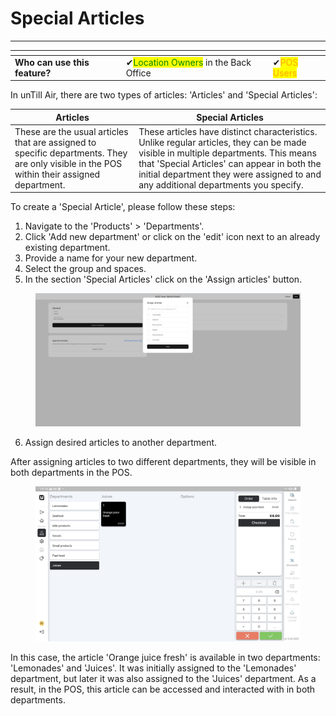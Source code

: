 # Special Articles

***

<table data-card-size="large" data-view="cards"><thead><tr><th></th><th></th><th></th></tr></thead><tbody><tr><td><strong>Who can use this feature?</strong></td><td><span data-gb-custom-inline data-tag="emoji" data-code="2714">✔</span><mark style="color:green;">Location Owners</mark> in the Back Office</td><td><span data-gb-custom-inline data-tag="emoji" data-code="2714">✔</span><mark style="color:orange;">POS Users</mark></td></tr></tbody></table>

In unTill Air, there are two types of articles: 'Articles' and 'Special Articles':

| Articles                                                                                                                                   | Special Articles                                                                                                                                                                                                                                                        |
| ------------------------------------------------------------------------------------------------------------------------------------------ | ----------------------------------------------------------------------------------------------------------------------------------------------------------------------------------------------------------------------------------------------------------------------- |
| These are the usual articles that are assigned to specific departments. They are only visible in the POS within their assigned department. | These articles have distinct characteristics. Unlike regular articles, they can be made visible in multiple departments. This means that 'Special Articles' can appear in both the initial department they were assigned to and any additional departments you specify. |

To create a 'Special Article', please follow these steps:

1. Navigate to the 'Products' > 'Departments'.
2. Click 'Add new department' or click on the 'edit' icon next to an already existing department.
3. Provide a name for your new department.
4. Select the group and spaces.
5. In the section 'Special Articles' click on the 'Assign articles' button.

<figure><img src="../../images/Captura de pantalla (12).png" alt=""><figcaption></figcaption></figure>

6. Assign desired articles to another department.

After assigning articles to two different departments, they will be visible in both departments in the POS.&#x20;

<figure><img src="../../images/6065c780-8e98-40fb-8bfa-0ecf94ed65bf (1).jpg" alt=""><figcaption></figcaption></figure>

In this case, the article 'Orange juice fresh' is available in two departments: 'Lemonades' and 'Juices'. It was initially assigned to the 'Lemonades' department, but later it was also assigned to the 'Juices' department. As a result, in the POS, this article can be accessed and interacted with in both departments.

